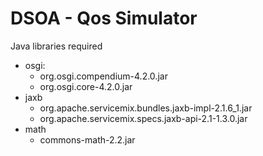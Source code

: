 # DSOA - Qos Simulator

Java libraries required

* osgi:
  * org.osgi.compendium-4.2.0.jar
  * org.osgi.core-4.2.0.jar
* jaxb
  * org.apache.servicemix.bundles.jaxb-impl-2.1.6_1.jar
  * org.apache.servicemix.specs.jaxb-api-2.1-1.3.0.jar
* math
  * commons-math-2.2.jar
